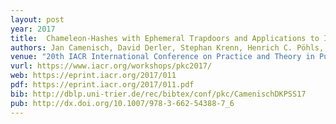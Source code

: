 ```yaml
---
layout: post
year: 2017
title:  Chameleon-Hashes with Ephemeral Trapdoors and Applications to Invisible Sanitizable Signatures
authors: Jan Camenisch, David Derler, Stephan Krenn, Henrich C. Pöhls, Kai Samelin, Daniel Slamanig
venue: "20th IACR International Conference on Practice and Theory in Public-Key Cryptography - PKC 2017"
vurl: https://www.iacr.org/workshops/pkc2017/
web: https://eprint.iacr.org/2017/011
pdf: https://eprint.iacr.org/2017/011.pdf
bib: http://dblp.uni-trier.de/rec/bibtex/conf/pkc/CamenischDKPSS17
pub: http://dx.doi.org/10.1007/978-3-662-54388-7_6
---
```


